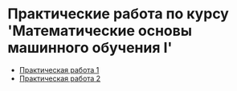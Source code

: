 # Практические работа по курсу 'Математические основы машинного обучения I'

- [Практическая работа 1](https://github.com/svwk/ml_1sem/tree/master/unit1)
- [Практическая работа 2](https://github.com/svwk/ml_1sem/tree/master/unit3)
